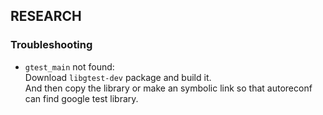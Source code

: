 ## RESEARCH

### Troubleshooting
- `gtest_main` not found:  
  Download `libgtest-dev` package and build it.  
  And then copy the library or make an symbolic link so that autoreconf can find google test library.
